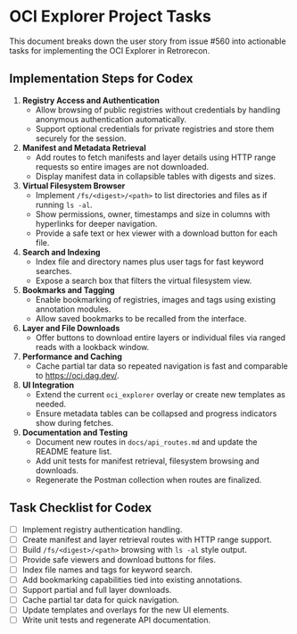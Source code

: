 # OCI Explorer Project Tasks

This document breaks down the user story from issue #560 into actionable tasks for implementing the OCI Explorer in Retrorecon.

## Implementation Steps for Codex
1. **Registry Access and Authentication**
   - Allow browsing of public registries without credentials by handling anonymous authentication automatically.
   - Support optional credentials for private registries and store them securely for the session.
2. **Manifest and Metadata Retrieval**
   - Add routes to fetch manifests and layer details using HTTP range requests so entire images are not downloaded.
   - Display manifest data in collapsible tables with digests and sizes.
3. **Virtual Filesystem Browser**
   - Implement `/fs/<digest>/<path>` to list directories and files as if running `ls -al`.
   - Show permissions, owner, timestamps and size in columns with hyperlinks for deeper navigation.
   - Provide a safe text or hex viewer with a download button for each file.
4. **Search and Indexing**
   - Index file and directory names plus user tags for fast keyword searches.
   - Expose a search box that filters the virtual filesystem view.
5. **Bookmarks and Tagging**
   - Enable bookmarking of registries, images and tags using existing annotation modules.
   - Allow saved bookmarks to be recalled from the interface.
6. **Layer and File Downloads**
   - Offer buttons to download entire layers or individual files via ranged reads with a lookback window.
7. **Performance and Caching**
   - Cache partial tar data so repeated navigation is fast and comparable to https://oci.dag.dev/.
8. **UI Integration**
   - Extend the current `oci_explorer` overlay or create new templates as needed.
   - Ensure metadata tables can be collapsed and progress indicators show during fetches.
9. **Documentation and Testing**
   - Document new routes in `docs/api_routes.md` and update the README feature list.
   - Add unit tests for manifest retrieval, filesystem browsing and downloads.
   - Regenerate the Postman collection when routes are finalized.

## Task Checklist for Codex
- [ ] Implement registry authentication handling.
- [ ] Create manifest and layer retrieval routes with HTTP range support.
- [ ] Build `/fs/<digest>/<path>` browsing with `ls -al` style output.
- [ ] Provide safe viewers and download buttons for files.
- [ ] Index file names and tags for keyword search.
- [ ] Add bookmarking capabilities tied into existing annotations.
- [ ] Support partial and full layer downloads.
- [ ] Cache partial tar data for quick navigation.
- [ ] Update templates and overlays for the new UI elements.
- [ ] Write unit tests and regenerate API documentation.
